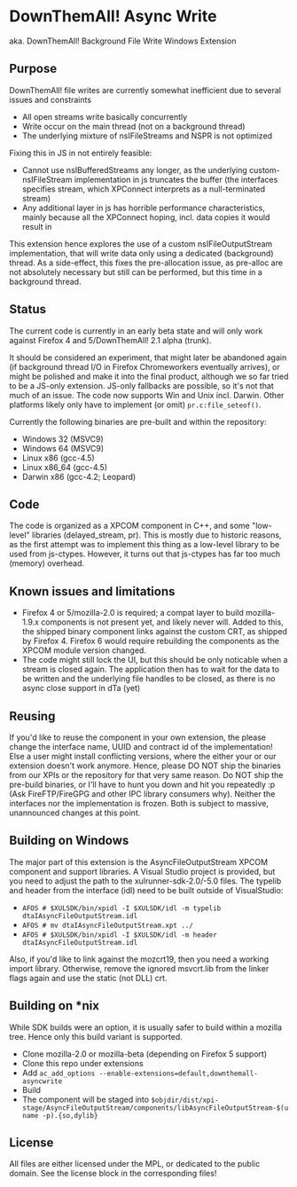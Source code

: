 DownThemAll! Async Write
========================
aka. DownThemAll! Background File Write Windows Extension


Purpose
---
DownThemAll! file writes are currently somewhat inefficient due to several issues and constraints

* All open streams write basically concurrently
* Write occur on the main thread (not on a background thread)
* The underlying mixture of nsIFileStreams and NSPR is not optimized

Fixing this in JS in not entirely feasible:

* Cannot use nsIBufferedStreams any longer, as the underlying custom-nsIFileStream implementation in js truncates the buffer (the interfaces specifies stream, which XPConnect interprets as a null-terminated stream)
* Any additional layer in js has horrible performance characteristics, mainly because all the XPConnect hoping, incl. data copies it would result in

This extension hence explores the use of a custom nsIFileOutputStream implementation, that will write data only using a dedicated (background) thread.
As a side-effect, this fixes the pre-allocation issue, as pre-alloc are not absolutely necessary but still can be performed, but this time in a background thread.


Status
---
The current code is currently in an early beta state and will only work against Firefox 4 and 5/DownThemAll! 2.1 alpha (trunk).

It should be considered an experiment, that might later be abandoned again (if background thread I/O in Firefox Chromeworkers eventually arrives), or might be polished and make it into the final product, although we so far tried to be a JS-only extension. JS-only fallbacks are possible, so it's not that much of an issue.
The code now supports Win and Unix incl. Darwin. Other platforms likely only have to implement (or omit) `pr.c:file_seteof()`.

Currently the following binaries are pre-built and within the repository:

* Windows 32 (MSVC9)
* Windows 64 (MSVC9)
* Linux x86 (gcc-4.5)
* Linux x86_64 (gcc-4.5)
* Darwin x86 (gcc-4.2; Leopard)

Code
---
The code is organized as a XPCOM component in C++, and some "low-level" libraries (delayed_stream, pr).
This is mostly due to historic reasons, as the first attempt was to implement this thing as a low-level library to be used from js-ctypes.
However, it turns out that js-ctypes has far too much (memory) overhead.

Known issues and limitations
---

* Firefox 4 or 5/mozilla-2.0 is required; a compat layer to build mozilla-1.9.x components is not present yet, and likely never will. Added to this, the shipped binary component links against the custom CRT, as shipped by Firefox 4. Firefox 6 would require rebuilding the components as the XPCOM module version changed.
* The code might still lock the UI, but this should be only noticable when a stream is closed again. The application then has to wait for the data to be written and the underlying file handles to be closed, as there is no async close support in dTa (yet)


Reusing
---
If you'd like to reuse the component in your own extension, the please change the interface name, UUID and contract id of the implementation!
Else a user might install conflicting versions, where the either your or our extension doesn't work anymore.
Hence, please DO NOT ship the binaries from our XPIs or the repository for that very same reason.
Do NOT ship the pre-build binaries, or I'll have to hunt you down and hit you repeatedly :p (Ask FireFTP/FireGPG and other IPC library consumers why).
Neither the interfaces nor the implementation is frozen. Both is subject to massive, unannounced changes at this point.


Building on Windows
---

The major part of this extension is the AsyncFileOutputStream XPCOM component and support libraries.
A Visual Studio project is provided, but you need to adjust the path to the xulrunner-sdk-2.0/-5.0 files. The typelib and header from the interface (idl) need to be built outside of VisualStudio:

* `AFOS # $XULSDK/bin/xpidl -I $XULSDK/idl -m typelib dtaIAsyncFileOutputStream.idl`
* `AFOS # mv dtaIAsyncFileOutputStream.xpt ../`
* `AFOS # $XULSDK/bin/xpidl -I $XULSDK/idl -m header dtaIAsyncFileOutputStream.idl`

Also, if you'd like to link against the mozcrt19, then you need a working import library. Otherwise, remove the ignored msvcrt.lib from the linker flags again and use the static (not DLL) crt.

Building on *nix
---

While SDK builds were an option, it is usually safer to build within a mozilla tree. Hence only this build variant is supported.

* Clone mozilla-2.0 or mozilla-beta (depending on Firefox 5 support)
* Clone this repo under extensions
* Add `ac_add_options --enable-extensions=default,downthemall-asyncwrite`
* Build
* The component will be staged into `$objdir/dist/xpi-stage/AsyncFileOutputStream/components/libAsyncFileOutputStream-$(uname -p).{so,dylib}`

License
---
All files are either licensed under the MPL, or dedicated to the public domain. See the license block in the corresponding files!
